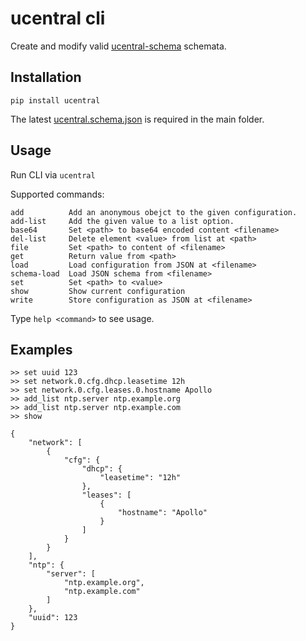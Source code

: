 # ucentral cli

Create and modify valid [ucentral-schema][1] schemata.

[1]: https://github.com/blogic/ucentral-schema

## Installation

    pip install ucentral

The latest [ucentral.schema.json][2] is required in the main folder.

[2]: https://raw.githubusercontent.com/blogic/ucentral-schema/main/ucentral.schema.json

## Usage

Run CLI via `ucentral`

Supported commands:

    add          Add an anonymous obejct to the given configuration.
    add-list     Add the given value to a list option.
    base64       Set <path> to base64 encoded content <filename>
    del-list     Delete element <value> from list at <path>
    file         Set <path> to content of <filename>
    get          Return value from <path>
    load         Load configuration from JSON at <filename>
    schema-load  Load JSON schema from <filename>
    set          Set <path> to <value>
    show         Show current configuration
    write        Store configuration as JSON at <filename>

Type `help <command>` to see usage.

## Examples

    >> set uuid 123
    >> set network.0.cfg.dhcp.leasetime 12h
    >> set network.0.cfg.leases.0.hostname Apollo
    >> add_list ntp.server ntp.example.org
    >> add_list ntp.server ntp.example.com
    >> show

    {
        "network": [
            {
                "cfg": {
                    "dhcp": {
                        "leasetime": "12h"
                    },
                    "leases": [
                        {
                            "hostname": "Apollo"
                        }
                    ]
                }
            }
        ],
        "ntp": {
            "server": [
                "ntp.example.org",
                "ntp.example.com"
            ]
        },
        "uuid": 123
    }
